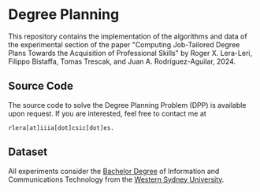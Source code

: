 Degree Planning
===================
This repository contains the implementation of the algorithms and data of the experimental section of the paper
"Computing Job-Tailored Degree Plans Towards the Acquisition of Professional Skills" by Roger X. Lera-Leri, Filippo Bistaffa, Tomas Trescak, and Juan A. Rodríguez-Aguilar, 2024.

Source Code
----------
The source code to solve the Degree Planning Problem (DPP) is available upon request. If you are interested, feel free to contact me at 
```
rlera[at]iiia[dot]csic[dot]es.
```

Dataset
----------
All experiments consider the [Bachelor Degree](https://hbook.westernsydney.edu.au/programs/bachelor-information-communications-technology/) of Information and Communications Technology from the [Western Sydney University](https://www.westernsydney.edu.au/).


